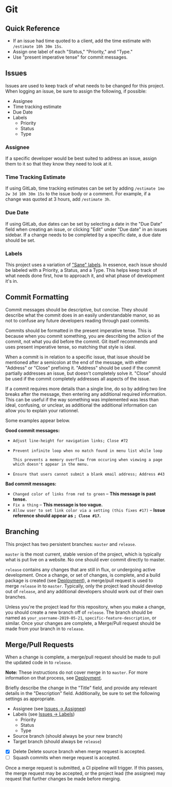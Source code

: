 # Git

## Quick Reference

- If an issue had time quoted to a client, add the time estimate with `/estimate 10h 30m 15s`.
- Assign one label of each "Status," "Priority," and "Type."
- Use "present imperative tense" for commit messages.

## Issues

Issues are used to keep track of what needs to be changed for this project. When logging an issue, be sure to assign the following, if possible:

- Assignee
- Time tracking estimate
- Due Date
- Labels
  - Priority
  - Status
  - Type

### Assignee

If a specific developer would be best suited to address an issue, assign them to it so that they know they need to look at it.

### Time Tracking Estimate

If using GitLab, time tracking estimates can be set by adding `/estimate 1mo 2w 3d 10h 30m 15s` to the issue body or a comment. For example, if a change was quoted at 3 hours, add `/estimate 3h`.

### Due Date

If using GitLab, due dates can be set by selecting a date in the "Due Date" field when creating an issue, or clicking "Edit" under "Due date" in an issues sidebar. If a change needs to be completed by a specific date, a due date should be set.

### Labels

This project uses a variation of ["Sane" labels](https://medium.com/@dave_lunny/sane-github-labels-c5d2e6004b63). In essence, each issue should be labeled with a Priority, a Status, and a Type. This helps keep track of what needs done first, how to approach it, and what phase of development it's in.

## Commit Formatting

Commit messages should be descriptive, but concise. They should describe what the commit does in an easily understandable manor, so as not to confuse any future developers reading through past commits.

Commits should be formatted in the present imperative tense. This is because when you commit something, you are describing the action of the commit, not what you did before the commit. Git itself recommends and uses present imperative tense, so matching that style is ideal.

When a commit is in relation to a specific issue, that issue should be mentioned after a semicolon at the end of the message, with either "Address" or "Close" prefixing it. "Address" should be used if the commit partially addresses an issue, but doesn't completely solve it. "Close" should be used if the commit completely addresses all aspects of the issue.

If a commit requires more details than a single line, do so by adding two line breaks after the message, then entering any additional required information. This can be useful if the way something was implemented was less than ideal, confusing, or unclear, as additional the additional information can allow you to explain your rationnel.

Some examples appear below.

**Good commit messages:**

- `Adjust line-height for navigation links; Close #72`
- ```
  Prevent infinite loop when no match found in menu list while loop

  This prevents a memory overflow from occuring when viewing a page which doesn't appear in the menu.
  ```
- `Ensure that users cannot submit a blank email address; Address #43`

**Bad commit messages:**

- `Changed color of links from red to green` &ndash; **This message is past tense.**
- `Fix a thing` &ndash; **This message is too vague.**
- `Allow user to set link color via a setting (this fixes #17)` &ndash; **Issue reference should appear as `; Close #17`.**

## Branching

This project has two persistent branches: `master` and `release`.

`master` is the most current, stable version of the project, which is typically what is put live on a website. No one should ever commit directly to master.

`release` contains any changes that are still in flux, or undergoing active development. Once a change, or set of changes, is complete, and a build package is created (see [Deployment](deployment.md#distribution-releases)), a merge/pull request is used to merge `release` in to `master`. Typically, only the project lead should develop out of `release`, and any additional developers should work out of their own branches.

Unless you're the project lead for this repository, when you make a change, you should create a new branch off of `release`. The branch should be named as `your_username-2019-05-21`, `specific-feature-description`, or similar. Once your changes are complete, a Merge/Pull request should be made from your branch in to `release`.

## Merge/Pull Requests

When a change is complete, a merge/pull request should be made to pull the updated code in to `release`.

**Note:** These instructions do not cover merge in to `master`. For more information on that process, see [Deployment](deployment.md#distribution-releases).

Briefly describe the change in the "Title" field, and provide any relevant details in the "Description" field. Additionally, be sure to set the following settings as appropriate.

- Assignee (see [Issues &rarr; Assignee](#assignee))
- Labels (see [Issues &rarr; Labels](#labels))
  - Priority
  - Status
  - Type
- Source branch (should always be your new branch)
- Target branch (should always be `release`)
- [x] Delete Delete source branch when merge request is accepted.
- [ ] Squash commits when merge request is accepted.

Once a merge request is submitted, a CI pipeline will trigger. If this passes, the merge request may be accepted, or the project lead (the assignee) may request that further changes be made before merging.
